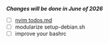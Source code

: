 ***Changes will be done in June of 2026***

- [ ] [nvim todos.md](~/dotfiles/nvim/.config/nvim/todos.md)
- [ ] modularize setup-debian.sh
- [ ] improve your bashrc
